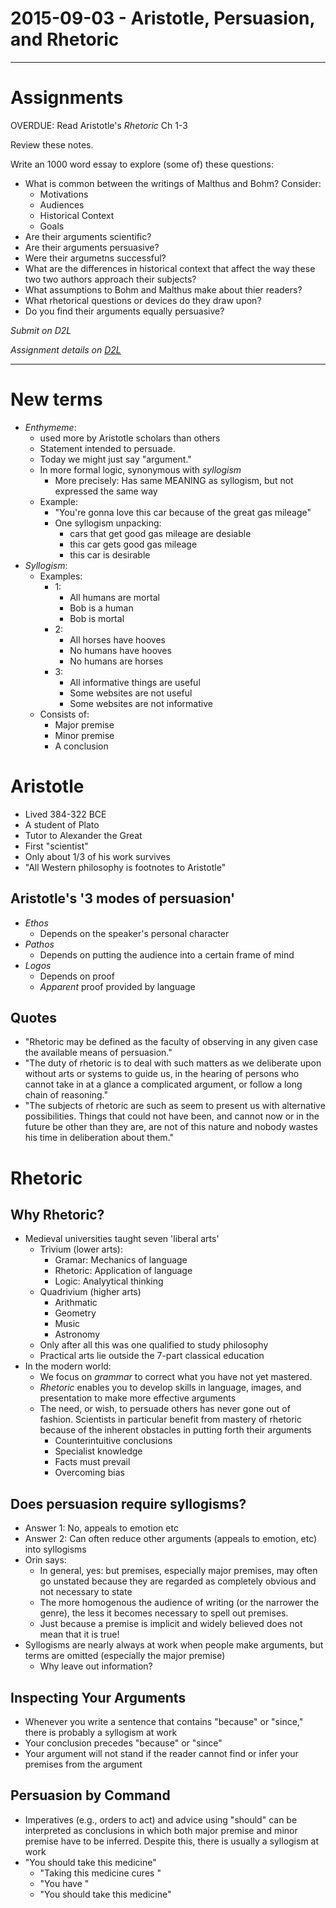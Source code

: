 2015-09-03 - Aristotle, Persuasion, and Rhetoric
================================================

--------------------------------------------------------------------------------

# Assignments

OVERDUE: Read Aristotle's *Rhetoric* Ch 1-3

Review these notes.

Write an 1000 word essay to explore (some of) these questions:

- What is common between the writings of Malthus and Bohm? Consider:
    - Motivations
    - Audiences
    - Historical Context
    - Goals
- Are their arguments scientific?
- Are their arguments persuasive?
- Were their argumetns successful?
- What are the differences in historical context that affect the way these
  two two authors approach their subjects?
- What assumptions to Bohm and Malthus make about thier readers?
- What rhetorical questions or devices do they draw upon?
- Do you find their arguments equally persuasive?

_Submit on D2L_

*Assignment details on [D2L](learn.colorado.edu)*

--------------------------------------------------------------------------------

# New terms

- _Enthymeme_:
    - used more by Aristotle scholars than others
    - Statement intended to persuade.
    - Today we might just say "argument."
    - In more formal logic, synonymous with *syllogism*
        - More precisely: Has same MEANING as syllogism, but not expressed
          the same way
    - Example:
        - "You're gonna love this car because of the great gas mileage"
        - One syllogism unpacking:
            - cars that get good gas mileage are desiable
            - this car gets good gas mileage
            - this car is desirable
- _Syllogism_:
    - Examples:
        - 1:
            - All humans are mortal
            - Bob is a human
            - Bob is mortal
        - 2:
            - All horses have hooves
            - No humans have hooves
            - No humans are horses
        - 3:
            - All informative things are useful
            - Some websites are not useful
            - Some websites are not informative
    - Consists of:
        - Major premise
        - Minor premise
        - A conclusion

# Aristotle

- Lived 384-322 BCE
- A student of Plato
- Tutor to Alexander the Great
- First "scientist"
- Only about 1/3 of his work survives
- "All Western philosophy is footnotes to Aristotle"

## Aristotle's '3 modes of persuasion'

- *Ethos*
    - Depends on the speaker's personal character
- *Pathos*
    - Depends on putting the audience into a certain frame of mind
- *Logos*
    - Depends on proof
    - _Apparent_ proof provided by language

## Quotes

- "Rhetoric may be defined as the faculty of observing in any given case the
  available means of persuasion."
- "The duty of rhetoric is to deal with such matters as we deliberate upon
  without arts or systems to guide us, in the hearing of persons who cannot take
  in at a glance a complicated argument, or follow a long chain of reasoning."
- "The subjects of rhetoric are such as seem to present us with alternative
  possibilities. Things that could not have been, and cannot now or in the
  future be other than they are, are not of this nature and nobody wastes his
  time in deliberation about them."

# Rhetoric

## Why Rhetoric?

- Medieval universities taught seven 'liberal arts'
    - Trivium (lower arts):
        - Gramar: Mechanics of language
        - Rhetoric: Application of language
        - Logic: Analyytical thinking
    - Quadrivium (higher arts)
        - Arithmatic
        - Geometry
        - Music
        - Astronomy
    - Only after all this was one qualified to study philosophy
    - Practical arts lie outside the 7-part classical education
- In the modern world:
    - We focus on _grammar_ to correct what you have not yet mastered.
    - _Rhetoric_ enables you to develop skills in language, images, and
      presentation to make more effective arguments
    - The need, or wish, to persuade others has never gone out of fashion.
      Scientists in particular benefit from mastery of rhetoric because of the
      inherent obstacles in putting forth their arguments
        - Counterintuitive conclusions
        - Specialist knowledge
        - Facts must prevail
        - Overcoming bias

## Does persuasion require syllogisms?

- Answer 1: No, appeals to emotion etc
- Answer 2: Can often reduce other arguments (appeals to emotion, etc) into
  syllogisms
- Orin says:
    - In general, yes: but premises, especially major premises, may often
      go unstated because they are regarded as completely obvious and not
      necessary to state
    - The more homogenous the audience of writing (or the narrower the
      genre), the less it becomes necessary to spell out premises.
    - Just because a premise is implicit and widely believed does not mean
      that it is true!
- Syllogisms are nearly always at work when people make arguments, but terms
  are omitted (especially the major premise)
    - Why leave out information?

## Inspecting Your Arguments

- Whenever you write a sentence that contains "because" or "since," there is
  probably a syllogism at work
- Your conclusion precedes "because" or "since"
- Your argument will not stand if the reader cannot find or infer your premises
  from the argument

## Persuasion by Command

- Imperatives (e.g., orders to act) and advice using "should" can be interpreted
  as conclusions in which both major premise and minor premise have to be
  inferred. Despite this, there is usually a syllogism at work
- "You should take this medicine"
    - "Taking this medicine cures <illness>"
    - "You have <illness>"
    - "You should take this medicine"

